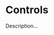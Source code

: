 <!-- ======================================================================
--- Search engine
title:          Controls
keywords:       controls
description:    Controls in md-site-engine.
--- Menu system
order:          140
text:           Controls
hidden:         false
umbel:          false
--- Page properties
id:             
document:       
layout:         layout-2-left
$-left:         toc
======================================================================= -->

# Controls

Description...